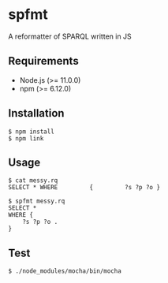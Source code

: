 # spfmt
A reformatter of SPARQL written in JS

## Requirements
- Node.js (>= 11.0.0)
- npm (>= 6.12.0)

## Installation
```
$ npm install
$ npm link
```

## Usage
```
$ cat messy.rq 
SELECT * WHERE         {         ?s ?p ?o }

$ spfmt messy.rq 
SELECT *
WHERE {
    ?s ?p ?o .
}
```

## Test
```
$ ./node_modules/mocha/bin/mocha
```
